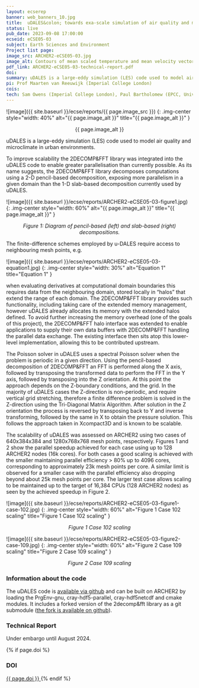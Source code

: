 ```yaml
---
layout: ecserep
banner: web_banners_10.jpg
title:  uDALES&colon; towards exa-scale simulation of air quality and microclimate in urban environments
status: live
pub_date: 2023-09-08 17:00:00
ecseid: eCSE05-03
subject: Earth Sciences and Environment
Project list page:
image_src: ARCHER2-eCSE05-03.jpg
image_alt: Contours of mean scaled temperature and mean velocity vectors at z/h = 0.5 - rotated
pdf_link: ARCHER2-eCSE05-03-technical-report.pdf
doi: 
summary: uDALES is a large-eddy simulation (LES) code used to model air quality and microclimate in urban environments at metre-scale resolution. Modelling urban environments is challenging due to the heterogeneous characteristics of urban landscapes, the turbulent nature of air flow within them and the effects of solar radiation on surface temperatures and turbulence. In this eCSE project the parallelisation of uDALES was upgraded to be able to fully exploit the large number of processors on ARCHER2. Tests with up to 130k cores show that the new code (uDALES V2.0) has excellent parallel performance, making it possible to perform simulations for longer durations (e.g. diurnal cycles) at much higher resolution, or study much larger areas. In addition, the limitation that buildings had to be aligned with the grid has been removed, which is particularly beneficial for simulations involving radiation, and when using the code to model realistic buildings.
pi: Prof Maarten van Reeuwijk (Imperial College London)
cois: 
tech: Sam Owens (Imperial College London), Paul Bartholomew (EPCC, University of Edinburgh)
---
```




![image]({{ site.baseurl }}/ecse/reports/{{ page.image_src }})
{: .img-center style="width: 40%" alt="{{ page.image_alt }}" title="{{ page.image_alt }}" }

<p align="center">{{ page.image_alt }}</p>


uDALES is a large-eddy simulation (LES) code used to model air quality and microclimate in urban environments.

To improve scalability the 2DECOMP&FFT library was integrated into the uDALES code to enable greater parallelisation than currently possible. As its name suggests, the 2DECOMP&FFT library decomposes computations using a 2-D pencil-based decomposition, exposing more parallelism in a given domain than the 1-D slab-based decomposition currently used by uDALES.





![image]({{ site.baseurl }}/ecse/reports/ARCHER2-eCSE05-03-figure1.jpg)
{: .img-center style="width: 60%" alt="{{ page.image_alt }}" title="{{ page.image_alt }}" }


<p align="center"><i>
Figure 1: Diagram of pencil-based (left) and slab-based (right) decompositions.
</i></p>

The finite-difference schemes employed by u-DALES require access to neighbouring mesh points, e.g.

![image]({{ site.baseurl }}/ecse/reports/ARCHER2-eCSE05-03-equation1.jpg)
{: .img-center style="width: 30%" alt="Equation 1" title="Equation 1" }

when evaluating derivatives at computational domain boundaries this requires data from the neighbouring domain, stored locally in “halos” that extend the range of each domain. The 2DECOMP&FFT library provides such functionality, including taking care of the extended memory management, however uDALES already allocates its memory with the extended halos defined. To avoid further increasing the memory overhead (one of the goals of this project), the 2DECOMP&FFT halo interface was extended to enable applications to supply their own data buffers with 2DECOMP&FFT handling the parallel data exchange. The existing interface then sits atop this lower-level implementation, allowing this to be contributed upstream.

The Poisson solver in uDALES uses a spectral Poisson solver when the problem is periodic in a given direction. Using the pencil-based decomposition of 2DECOMP&FFT an FFT is performed along the X axis, followed by transposing the transformed data to perform the FFT in the Y axis, followed by transposing into the Z orientation. At this point the approach depends on the Z-boundary conditions, and the grid. In the majority of uDALES cases the Z-direction is non-periodic, and require vertical grid stretching, therefore a finite difference problem is solved in the Z-direction using the Tri-Diagonal Matrix Algorithm. After solution in the Z orientation the process is reversed by transposing back to Y and inverse transforming, followed by the same in X to obtain the pressure solution. This follows the approach taken in Xcompact3D and is known to be scalable.

The scalability of uDALES was assessed on ARCHER2 using two cases of 640x384x384 and 1280x768x768 mesh points, respectively. Figures 1 and 2 show the parallel speedup achieved for each case using up to 128 ARCHER2 nodes (16k cores). For both cases a good scaling is achieved with the smaller maintaining parallel efficiency > 80% up to 4096 cores, corresponding to approximately 23k mesh points per core. A similar limit is observed for a smaller case with the parallel efficiency also dropping beyond about 25k mesh points per core. The larger test case allows scaling to be maintained up to the target of 16,384 CPUs (128 ARCHER2 nodes) as seen by the achieved speedup in Figure 2.

![image]({{ site.baseurl }}/ecse/reports/ARCHER2-eCSE05-03-figure1-case-102.jpg)
{: .img-center style="width: 60%" alt="Figure 1 Case 102 scaling" title="Figure 1 Case 102 scaling" }

<p align="center"><i>
Figure 1 Case 102 scaling
</i></p>

![image]({{ site.baseurl }}/ecse/reports/ARCHER2-eCSE05-03-figure2-case-109.jpg)
{: .img-center style="width: 60%" alt="Figure 2 Case 109 scaling" title="Figure 2 Case 109 scaling" }

<p align="center"><i>
Figure 2 Case 109 scaling
</i></p>

### Information about the code

The uDALES code is [available via github](https://github.com/uDALES/u-dales) and can be built on ARCHER2 by loading the PrgEnv-gnu, cray-hdf5-parallel, cray-hdf5netcdf and cmake modules. It includes a forked version of the 2decomp&fft library as a git submodule ([the fork is available on github](https://github.com/uDALES/2decomp-fft)).
 




### Technical Report

Under embargo until August 2024.

<!--
[Download as PDF]({{ site.baseurl }}/ecse/reports/{{ page.pdf_link }}) 
-->

{% if page.doi  %}
### DOI
  <a href="https://doi.org/{{ page.doi }}">
     {{ page.doi }}
  </a>
{% endif %}